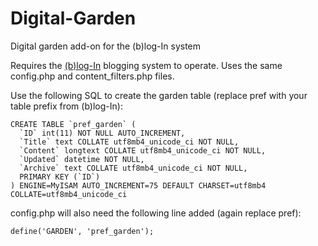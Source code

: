 # Digital-Garden
Digital garden add-on for the (b)log-In system

Requires the [(b)log-In](https://github.com/colin-walker/blog-In) blogging system to operate.
Uses the same config.php and content_filters.php files.

Use the following SQL to create the garden table (replace pref with your table prefix from (b)log-In):

```
CREATE TABLE `pref_garden` (
  `ID` int(11) NOT NULL AUTO_INCREMENT,
  `Title` text COLLATE utf8mb4_unicode_ci NOT NULL,
  `Content` longtext COLLATE utf8mb4_unicode_ci NOT NULL,
  `Updated` datetime NOT NULL,
  `Archive` text COLLATE utf8mb4_unicode_ci NOT NULL,
  PRIMARY KEY (`ID`)
) ENGINE=MyISAM AUTO_INCREMENT=75 DEFAULT CHARSET=utf8mb4 COLLATE=utf8mb4_unicode_ci
```

config.php will also need the following line added (again replace pref):

`define('GARDEN', 'pref_garden');`
